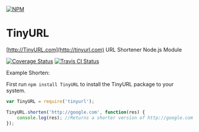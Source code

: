 [![NPM](https://nodei.co/npm/tinyurl?downloads=true&downloadRank=true&stars=true)](https://nodei.co/npm/tinyurl/)

# TinyURL
[http://TinyURL.com](http://tinyurl.com) URL Shortener Node.js Module

[![Coverage Status](https://coveralls.io/repos/AlphaT3ch/TinyURL/badge.svg)](https://coveralls.io/r/AlphaT3ch/TinyURL)
[![Travis CI Status](https://travis-ci.org/AlphaT3ch/TinyURL.svg)](https://travis-ci.org/AlphaT3ch/TinyURL)

Example Shorten:

First run ```npm install TinyURL``` to install the TinyURL package to your system.

```javascript
var TinyURL = require('tinyurl');

TinyURL.shorten('http://google.com', function(res) {
	console.log(res); //Returns a shorter version of http://google.com - http://tinyurl.com/2tx
});
```